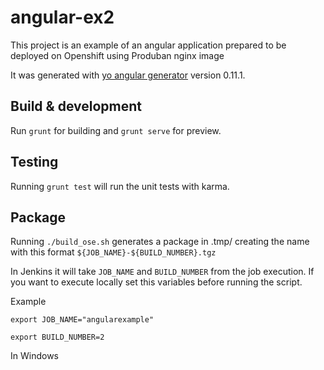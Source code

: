 # angular-ex2

This project is an example of an angular application prepared to be deployed on Openshift using Produban nginx image 

It was generated with [yo angular generator](https://github.com/yeoman/generator-angular)
version 0.11.1.

## Build & development

Run `grunt` for building and `grunt serve` for preview.

## Testing

Running `grunt test` will run the unit tests with karma.

## Package

Running `./build_ose.sh` generates a package in .tmp/ creating the name with this format `${JOB_NAME}-${BUILD_NUMBER}.tgz` 

In Jenkins it will take `JOB_NAME` and `BUILD_NUMBER` from the job execution.
If you want to execute locally set this variables before running the script.

Example

    export JOB_NAME="angularexample"
  
    export BUILD_NUMBER=2

In Windows
